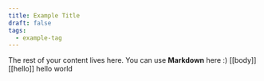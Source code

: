 ```yaml
---
title: Example Title
draft: false
tags:
  - example-tag
---
```

 
The rest of your content lives here. You can use **Markdown** here :) [[body]]
[[hello]]
hello world